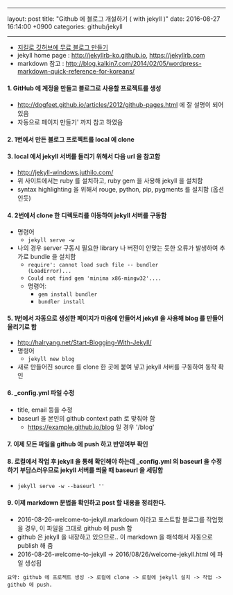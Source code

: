 ---

layout: post 
title: "Github 에 블로그 개설하기 ( with jekyll )" 
date: 2016-08-27 16:14:00 +0900
categories: github/jekyll

----

-	[지킬로 깃허브에 무료 블로그 만들기](https://nolboo.kim/blog/2013/10/15/free-blog-with-github-jekyll/)
-	jekyll home page : http://jekyllrb-ko.github.io, https://jekyllrb.com
-	markdown 참고 : http://blog.kalkin7.com/2014/02/05/wordpress-markdown-quick-reference-for-koreans/

#### 1. GitHub 에 계정을 만들고 블로그로 사용할 프로젝트를 생성

-	http://dogfeet.github.io/articles/2012/github-pages.html 에 잘 설명이 되어 있음
-	자동으로 페이지 만들기' 까지 참고 하였음

#### 2. 1번에서 만든 블로그 프로젝트를 local 에 clone

#### 3. local 에서 jekyll 서버를 돌리기 위해서 다음 url 을 참고함

-	http://jekyll-windows.juthilo.com/
-	위 사이트에서는 ruby 를 설치하고, ruby gem 을 사용해 jekyll 을 설치함
-	syntax highlighting 을 위해서 rouge, python, pip, pygments 를 설치함 (옵션인듯)

#### 4. 2번에서 clone 한 디렉토리를 이동하여 jekyll 서버를 구동함

-	명령어
	-	<code>jekyll serve -w</code>
-	나의 경우 server 구동시 필요한 library 나 버전이 안맞는 듯한 오류가 발생하여 추가로 bundle 을 설치함
	-	<code>require': cannot load such file -- bundler (LoadError)...</code>
	-	<code>Could not find gem 'minima x86-mingw32'.... </code>
	-	명령어:
		-	<code>gem install bundler </code>
		-	<code>bundler install</code>

#### 5. 1번에서 자동으로 생성한 페이지가 마음에 안들어서 jekyll 을 사용해 blog 를 만들어 올리기로 함

-	http://halryang.net/Start-Blogging-With-Jekyll/
-	명령어
	-	<code>jekyll new blog</code>
-	새로 만들어진 source 를 clone 한 곳에 붙여 넣고 jekyll 서버를 구동하여 동작 확인

#### 6. _config.yml 파일 수정

-	title, email 등을 수정
-	baseurl 을 본인의 github context path 로 맞춰야 함
	-	https://example.github.io/blog 일 경우 '/blog'

#### 7. 이제 모든 파일을 github 에 push 하고 반영여부 확인

#### 8. 로컬에서 작업 후 jekyll 을 통해 확인해야 하는데 _config.yml 의 baseurl 을 수정하기 부담스러우므로 jekyll 서버를 띄울 때 baseurl 을 세팅함

-	<code>jekyll serve -w --baseurl ''</code>

#### 9. 이제 markdown 문법을 확인하고 post 할 내용을 정리한다.

-	2016-08-26-welcome-to-jekyll.markdown 이라고 포스트할 블로그를 작업했을 경우, 이 파일을 그대로 github 에 push 함
-	github 은 jekyll 을 내장하고 있으므로.. 이 markdown 을 해석해서 자동으로 publish 해 줌
-	2016-08-26-welcome-to-jekyll -> 2016/08/26/welcome-jekyll.html 에 파일 생성됨

```
요약: github 에 프로젝트 생성 -> 로컬에 clone -> 로컬에 jekyll 설치 -> 작업 -> github 에 push.
```
